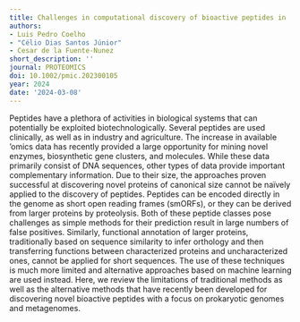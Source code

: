 ```yaml
---
title: Challenges in computational discovery of bioactive peptides in ’omics data
authors:
- Luis Pedro Coelho
- "Célio Dias Santos Júnior"
- Cesar de la Fuente‐Nunez
short_description: ''
journal: PROTEOMICS
doi: 10.1002/pmic.202300105
year: 2024
date: '2024-03-08'
---
```

Peptides have a plethora of activities in biological systems that can potentially be exploited biotechnologically. Several peptides are used clinically, as well as in industry and agriculture. The increase in available ’omics data has recently provided a large opportunity for mining novel enzymes, biosynthetic gene clusters, and molecules. While these data primarily consist of DNA sequences, other types of data provide important complementary information. Due to their size, the approaches proven successful at discovering novel proteins of canonical size cannot be naïvely applied to the discovery of peptides. Peptides can be encoded directly in the genome as short open reading frames (smORFs), or they can be derived from larger proteins by proteolysis. Both of these peptide classes pose challenges as simple methods for their prediction result in large numbers of false positives. Similarly, functional annotation of larger proteins, traditionally based on sequence similarity to infer orthology and then transferring functions between characterized proteins and uncharacterized ones, cannot be applied for short sequences. The use of these techniques is much more limited and alternative approaches based on machine learning are used instead. Here, we review the limitations of traditional methods as well as the alternative methods that have recently been developed for discovering novel bioactive peptides with a focus on prokaryotic genomes and metagenomes.
